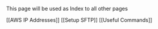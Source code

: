 This page will be used as Index to all other pages

[[AWS IP Addresses]]
[[Setup SFTP]]
[[Useful Commands]]